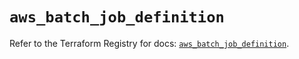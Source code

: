 # `aws_batch_job_definition`

Refer to the Terraform Registry for docs: [`aws_batch_job_definition`](https://registry.terraform.io/providers/hashicorp/aws/5.37.0/docs/resources/batch_job_definition).
